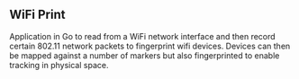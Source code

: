 ## WiFi Print

Application in Go to read from a WiFi network interface and then record certain 802.11 network packets to fingerprint wifi devices.  Devices can then be mapped against a number of markers but also fingerprinted to enable tracking in physical space.
